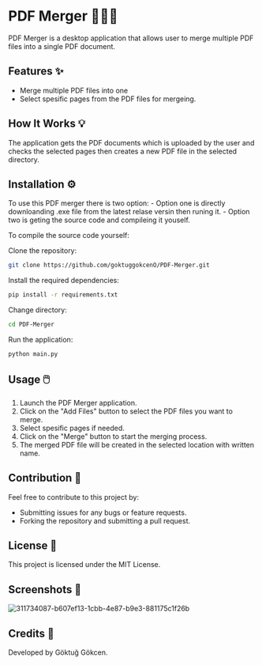 # PDF Merger 📄✨📁

PDF Merger is a desktop application that allows user to merge multiple PDF files into a single PDF document.

## Features ✨

- Merge multiple PDF files into one
- Select spesific pages from the PDF files for mergeing.

## How It Works 💡

The application gets the PDF documents which is uploaded by the user and checks the selected pages then creates a new PDF file in the selected directory.

## Installation ⚙️

To use this PDF merger there is two option: - Option one is directly downloanding .exe file from the latest relase versin then runing it. - Option two is geting the source code and compileing it youself.

To compile the source code yourself:

Clone the repository:

```bash
git clone https://github.com/goktuggokcenO/PDF-Merger.git
```

Install the required dependencies:

```bash
pip install -r requirements.txt
```

Change directory:

```bash
cd PDF-Merger
```

Run the application:

```bash
python main.py
```

## Usage 🖱️

1. Launch the PDF Merger application.
2. Click on the "Add Files" button to select the PDF files you want to merge.
3. Select spesific pages if needed.
4. Click on the "Merge" button to start the merging process.
5. The merged PDF file will be created in the selected location with written name.

## Contribution 🤝

Feel free to contribute to this project by:

- Submitting issues for any bugs or feature requests.
- Forking the repository and submitting a pull request.

## License 📜

This project is licensed under the MIT License.

## Screenshots 📸
![311734087-b607ef13-1cbb-4e87-b9e3-881175c1f26b](https://github.com/user-attachments/assets/6c2ab22c-af3d-426b-a8ca-9d91e0c5c07d)

## Credits 💖

Developed by Göktuğ Gökcen.
